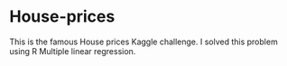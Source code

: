 # House-prices
This is the famous House prices Kaggle challenge. I solved this problem using R Multiple linear regression.

